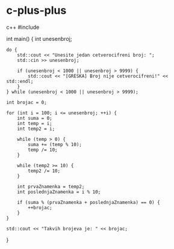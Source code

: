 # c-plus-plus
c++
#include <iostream>

int main() {
    int unesenbroj;

    do {
        std::cout << "Unesite jedan cetverocifreni broj: ";
        std::cin >> unesenbroj;

        if (unesenbroj < 1000 || unesenbroj > 9999) {
            std::cout << "[GRESKA] Broj nije cetverocifreni!" << std::endl;
        }
    } while (unesenbroj < 1000 || unesenbroj > 9999);

    int brojac = 0;

    for (int i = 100; i <= unesenbroj; ++i) {
        int suma = 0;
        int temp = i;
        int temp2 = i;

        while (temp > 0) {
            suma += (temp % 10);
            temp /= 10;
        }

        while (temp2 >= 10) {
            temp2 /= 10;
        }

        int prvaZnamenka = temp2;
        int poslednjaZnamenka = i % 10;

        if (suma % (prvaZnamenka + poslednjaZnamenka) == 0) {
            ++brojac;
        }
    }

    std::cout << "Takvih brojeva je: " << brojac;
}
